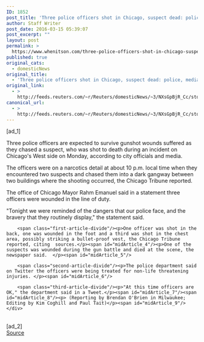 ```yaml
---
ID: 1852
post_title: 'Three police officers shot in Chicago, suspect dead: police, media'
author: Staff Writer
post_date: 2016-03-15 05:39:07
post_excerpt: ""
layout: post
permalink: >
  https://www.whenitson.com/three-police-officers-shot-in-chicago-suspect-dead-police-media/
published: true
original_cats:
  - domesticNews
original_title:
  - 'Three police officers shot in Chicago, suspect dead: police, media'
original_link:
  - >
    http://feeds.reuters.com/~r/Reuters/domesticNews/~3/NXsGpBjR_Cc/story01.htm
canonical_url:
  - >
    http://feeds.reuters.com/~r/Reuters/domesticNews/~3/NXsGpBjR_Cc/story01.htm
---
```

 [ad_1]
<br><div id="articleText">
<span id="midArticle_start"/>

<span class="focusParagraph" readability="6"><p><span class="articleLocatio&lt;/span&gt;n">Three police officers are expected to survive gunshot wounds suffered as they chased a suspect, who was shot to death during an incident on Chicago's West side on Monday, according to city officials and media. </span></p></span><span id="midArticle_0"/><p>The officers were on a narcotics detail at about 10 p.m. local time when they encountered two suspects and chased them into a dark gangway between two buildings where the shooting occurred, the Chicago Tribune reported.</p><span id="midArticle_1"/><p>The office of Chicago Mayor Rahm Emanuel said in a statement  three officers were wounded in the line of duty. </p><span id="midArticle_2"/><p>"Tonight we were reminded of the dangers that our police face, and the bravery that they routinely display," the statement said.</p><span id="midArticle_3"/>
        
        <span class="first-article-divide"/><p>One officer was shot in the back, one was wounded in the foot and a third was shot in the chest area, possibly striking a bullet-proof vest, the Chicago Tribune reported, citing  sources.</p><span id="midArticle_4"/><p>One of the suspects was wounded during the gun battle and died at the scene, the newspaper said.  </p><span id="midArticle_5"/>
        
        <span class="second-article-divide"/><p>The police department said on Twitter the officers were being treated for non-life threatening injuries. </p><span id="midArticle_6"/>
        
        <span class="third-article-divide"/><p>"At this time officers are OK," the department said in a Tweet.</p><span id="midArticle_7"/><span id="midArticle_8"/><p> (Reporting by Brendan O'Brien in Milwaukee; Editing by Kim Coghill and Paul Tait)</p><span id="midArticle_9"/></div>
<br>[ad_2]
<br><a href="http://feeds.reuters.com/~r/Reuters/domesticNews/~3/NXsGpBjR_Cc/story01.htm">Source </a>